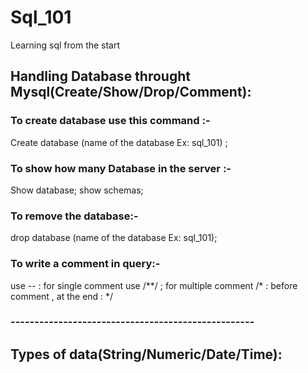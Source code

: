 # Sql_101
Learning sql from the start 
## Handling Database throught Mysql(Create/Show/Drop/Comment):
### To create database use this command :-
Create database (name of the database Ex: sql_101) ; 
### To show how many Database in the server :-
Show database;
show schemas;
### To remove the database:- 
drop database (name of the database Ex: sql_101);
### To write a comment in query:- 
use -- : for single comment 
use /**/ ; for multiple comment 
/* : before comment , at the end : */
### ---------------------------------------------------
## Types of data(String/Numeric/Date/Time): 

